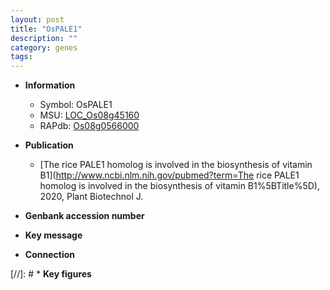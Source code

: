 ```yaml
---
layout: post
title: "OsPALE1"
description: ""
category: genes
tags: 
---
```


* **Information**  
    + Symbol: OsPALE1  
    + MSU: [LOC_Os08g45160](http://rice.plantbiology.msu.edu/cgi-bin/ORF_infopage.cgi?orf=LOC_Os08g45160)  
    + RAPdb: [Os08g0566000](http://rapdb.dna.affrc.go.jp/viewer/gbrowse_details/irgsp1?name=Os08g0566000)  

* **Publication**  
    + [The rice PALE1 homolog is involved in the biosynthesis of vitamin B1](http://www.ncbi.nlm.nih.gov/pubmed?term=The rice PALE1 homolog is involved in the biosynthesis of vitamin B1%5BTitle%5D), 2020, Plant Biotechnol J.

* **Genbank accession number**  

* **Key message**  

* **Connection**  

[//]: # * **Key figures**  


